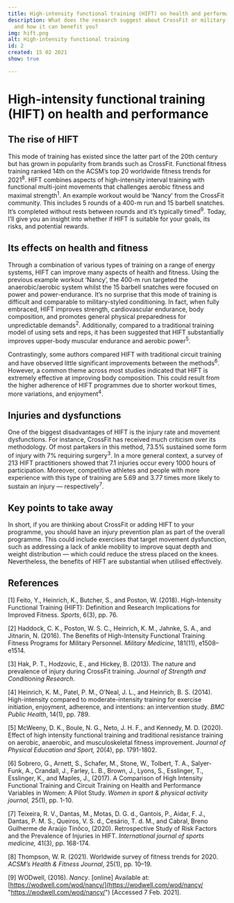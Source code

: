 ```yaml
---
title: High-intensity functional training (HIFT) on health and performance
description: What does the research suggest about CrossFit or military-style training
  and how it can benefit you?
img: hift.png
alt: High-intensity functional training
id: 2
created: 15 02 2021
show: true

---
```

# High-intensity functional training (HIFT) on health and performance

## The rise of HIFT

This mode of training has existed since the latter part of the 20th century but has grown in popularity from brands such as CrossFit. Functional fitness training ranked 14th on the ACSM’s top 20 worldwide fitness trends for 2021<sup>8</sup>. HIFT combines aspects of high-intensity interval training with functional multi-joint movements that challenges aerobic fitness and maximal strength<sup>1</sup>. An example workout would be ‘Nancy’ from the CrossFit community. This includes 5 rounds of a 400-m run and 15 barbell snatches. It’s completed without rests between rounds and it’s typically timed<sup>9</sup>. Today, I’ll give you an insight into whether if HIFT is suitable for your goals, its risks, and potential rewards.

## Its effects on health and fitness

Through a combination of various types of training on a range of energy systems, HIFT can improve many aspects of health and fitness. Using the previous example workout ‘Nancy’, the 400-m run targeted the anaerobic/aerobic system whilst the 15 barbell snatches were focused on power and power-endurance. It’s no surprise that this mode of training is difficult and comparable to military-styled conditioning. In fact, when fully embraced, HIFT improves strength, cardiovascular endurance, body composition, and promotes general physical preparedness for unpredictable demands<sup>2</sup>. Additionally, compared to a traditional training model of using sets and reps, it has been suggested that HIFT substantially improves upper-body muscular endurance and aerobic power<sup>5</sup>.

Contrastingly, some authors compared HIFT with traditional circuit training and have observed little significant improvements between the methods<sup>6</sup>. However, a common theme across most studies indicated that HIFT is extremely effective at improving body composition. This could result from the higher adherence of HIFT programmes due to shorter workout times, more variations, and enjoyment<sup>4</sup>.

## Injuries and dysfunctions

One of the biggest disadvantages of HIFT is the injury rate and movement dysfunctions. For instance, CrossFit has received much criticism over its methodology. Of most partakers in this method, 73.5% sustained some form of injury with 7% requiring surgery<sup>3</sup>. In a more general context, a survey of 213 HIFT practitioners showed that 7.1 injuries occur every 1000 hours of participation. Moreover, competitive athletes and people with more experience with this type of training are 5.69 and 3.77 times more likely to sustain an injury — respectively<sup>7</sup>.

## Key points to take away

In short, if you are thinking about CrossFit or adding HIFT to your programme, you should have an injury prevention plan as part of the overall programme. This could include exercises that target movement dysfunction, such as addressing a lack of ankle mobility to improve squat depth and weight distribution — which could reduce the stress placed on the knees. Nevertheless, the benefits of HIFT are substantial when utilised effectively.

## References

\[1\] Feito, Y., Heinrich, K., Butcher, S., and Poston, W. (2018). High-Intensity Functional Training (HIFT): Definition and Research Implications for Improved Fitness. _Sports_, 6(3), pp. 76.

\[2\] Haddock, C. K., Poston, W. S. C., Heinrich, K. M., Jahnke, S. A., and Jitnarin, N. (2016). The Benefits of High-Intensity Functional Training Fitness Programs for Military Personnel. _Military Medicine_, 181(11), e1508–e1514.

\[3\] Hak, P. T., Hodzovic, E., and Hickey, B. (2013). The nature and prevalence of injury during CrossFit training. _Journal of Strength and Conditioning Research_.

\[4\] Heinrich, K. M., Patel, P. M., O’Neal, J. L., and Heinrich, B. S. (2014). High-intensity compared to moderate-intensity training for exercise initiation, enjoyment, adherence, and intentions: an intervention study. _BMC Public Health_, 14(1), pp. 789.

\[5\] McWeeny, D. K., Boule, N. G., Neto, J. H. F., and Kennedy, M. D. (2020). Effect of high intensity functional training and traditional resistance training on aerobic, anaerobic, and musculoskeletal fitness improvement. _Journal of Physical Education and Sport,_ 20(4), pp. 1791-1802.

\[6\] Sobrero, G., Arnett, S., Schafer, M., Stone, W., Tolbert, T. A., Salyer-Funk, A., Crandall, J., Farley, L. B., Brown, J., Lyons, S., Esslinger, T., Esslinger, K., and Maples, J., (2017). A Comparison of High Intensity Functional Training and Circuit Training on Health and Performance Variables in Women: A Pilot Study. _Women in sport & physical activity journal,_ 25(1), pp. 1-10.

\[7\] Teixeira, R. V., Dantas, M., Motas, D. G. d., Gantois, P., Aidar, F. J., Dantas, P. M. S., Queiros, V. S. d., Cesário, T. d. M., and Cabral, Breno Guilherme de Araújo Tinôco, (2020). Retrospective Study of Risk Factors and the Prevalence of Injuries in HIFT. _International journal of sports medicine,_ 41(3), pp. 168-174.

\[8\] Thompson, W. R. (2021). Worldwide survey of fitness trends for 2020. _ACSMʼs Health & Fitness Journal_, 25(1), pp. 10–19.

\[9\] WODwell, (2016). _Nancy_. \[online\] Available at: [https://wodwell.com/wod/nancy/](https://wodwell.com/wod/nancy/ "https://wodwell.com/wod/nancy/") \[Accessed 7 Feb. 2021\].
